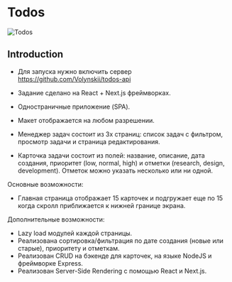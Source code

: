 # Todos

![Todos](https://i.ibb.co/kc8Fvp9/todos-preview.png)

## Introduction

- Для запуска нужно включить сервер https://github.com/Volynskii/todos-api

- Задание сделано на React + Next.js фреймворках.
- Одностраничные приложение (SPA).
- Макет отображается на любом разрешении.
- Менеджер задач состоит из 3х страниц: список задач с фильтром, просмотр задачи и страница редактирования.
- Карточка задачи состоит из полей: название, описание, дата создания, приоритет (low, normal, high) и отметки (research, design, development). Отметок можно указать несколько или ни одной.

 Основные возможности: 
- Главная страница отображает 15 карточек и подгружает еще по 15 когда скролл приближается к нижней границе экрана.


 Дополнительные возможности:
- Lazy load модулей каждой страницы. 
- Реализована сортировка/фильтрация по дате создания (новые или старые), приоритету и отметкам.
- Реализован CRUD на бэкенде для карточек, на языке NodeJS и фреймворке Express.
- Реализован Server-Side Rendering с помощью React и Next.js.
